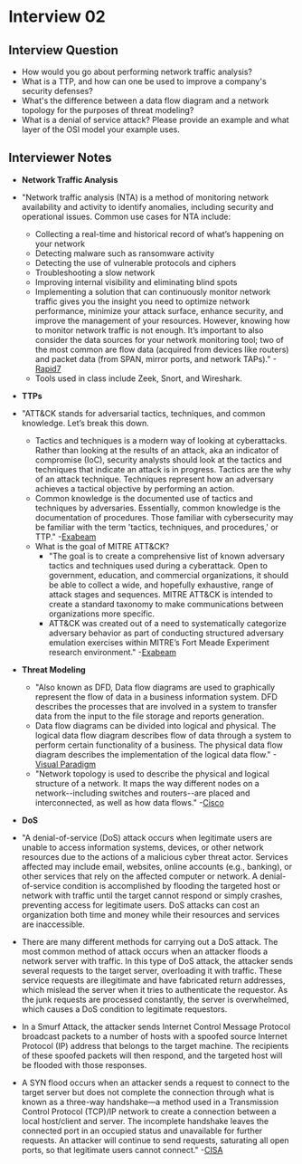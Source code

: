 # Interview 02

## Interview Question

- How would you go about performing network traffic analysis?
- What is a TTP, and how can one be used to improve a company's security defenses?
- What's the difference between a data flow diagram and a network topology for the purposes of threat modeling?
- What is a denial of service attack? Please provide an example and what layer of the OSI model your example uses.

## Interviewer Notes

- **Network Traffic Analysis**
- "Network traffic analysis (NTA) is a method of monitoring network availability and activity to identify anomalies, including security and operational issues. Common use cases for NTA include:
  - Collecting a real-time and historical record of what’s happening on your network
  - Detecting malware such as ransomware activity
  - Detecting the use of vulnerable protocols and ciphers
  - Troubleshooting a slow network
  - Improving internal visibility and eliminating blind spots
  - Implementing a solution that can continuously monitor network traffic gives you the insight you need to optimize network performance, minimize your attack surface, enhance security, and improve the management of your resources. However, knowing how to monitor network traffic is not enough. It’s important to also consider the data sources for your network monitoring tool; two of the most common are flow data (acquired from devices like routers) and packet data (from SPAN, mirror ports, and network TAPs)." -[Rapid7](https://www.rapid7.com/fundamentals/network-traffic-analysis/)
  - Tools used in class include Zeek, Snort, and Wireshark.

- **TTPs**
- "ATT&CK stands for adversarial tactics, techniques, and common knowledge. Let’s break this down.
  - Tactics and techniques is a modern way of looking at cyberattacks. Rather than looking at the results of an attack, aka an indicator of compromise (IoC), security analysts should look at the tactics and techniques that indicate an attack is in progress. Tactics are the why of an attack technique. Techniques represent how an adversary achieves a tactical objective by performing an action.
  - Common knowledge is the documented use of tactics and techniques by adversaries. Essentially, common knowledge is the documentation of procedures. Those familiar with cybersecurity may be familiar with the term 'tactics, techniques, and procedures,' or TTP." -[Exabeam](https://www.exabeam.com/information-security/what-is-mitre-attck-an-explainer/)
  - What is the goal of MITRE ATT&CK?
    - "The goal is to create a comprehensive list of known adversary tactics and techniques used during a cyberattack. Open to government, education, and commercial organizations, it should be able to collect a wide, and hopefully exhaustive, range of attack stages and sequences. MITRE ATT&CK is intended to create a standard taxonomy to make communications between organizations more specific.
    - ATT&CK was created out of a need to systematically categorize adversary behavior as part of conducting structured adversary emulation exercises within MITRE’s Fort Meade Experiment research environment." -[Exabeam](https://www.exabeam.com/information-security/what-is-mitre-attck-an-explainer/)

- **Threat Modeling**
  - "Also known as DFD, Data flow diagrams are used to graphically represent the flow of data in a business information system. DFD describes the processes that are involved in a system to transfer data from the input to the file storage and reports generation.
  - Data flow diagrams can be divided into logical and physical. The logical data flow diagram describes flow of data through a system to perform certain functionality of a business. The physical data flow diagram describes the implementation of the logical data flow." -[Visual Paradigm](https://www.visual-paradigm.com/guide/data-flow-diagram/what-is-data-flow-diagram/)
  - "Network topology is used to describe the physical and logical structure of a network. It maps the way different nodes on a network--including switches and routers--are placed and interconnected, as well as how data flows." -[Cisco](https://www.cisco.com/c/en/us/solutions/automation/network-topology.html)

- **DoS**
- "A denial-of-service (DoS) attack occurs when legitimate users are unable to access information systems, devices, or other network resources due to the actions of a malicious cyber threat actor. Services affected may include email, websites, online accounts (e.g., banking), or other services that rely on the affected computer or network. A denial-of-service condition is accomplished by flooding the targeted host or network with traffic until the target cannot respond or simply crashes, preventing access for legitimate users. DoS attacks can cost an organization both time and money while their resources and services are inaccessible.
- There are many different methods for carrying out a DoS attack. The most common method of attack occurs when an attacker floods a network server with traffic. In this type of DoS attack, the attacker sends several requests to the target server, overloading it with traffic. These service requests are illegitimate and have fabricated return addresses, which mislead the server when it tries to authenticate the requestor. As the junk requests are processed constantly, the server is overwhelmed, which causes a DoS condition to legitimate requestors.
- In a Smurf Attack, the attacker sends Internet Control Message Protocol broadcast packets to a number of hosts with a spoofed source Internet Protocol (IP) address that belongs to the target machine. The recipients of these spoofed packets will then respond, and the targeted host will be flooded with those responses.
- A SYN flood occurs when an attacker sends a request to connect to the target server but does not complete the connection through what is known as a three-way handshake—a method used in a Transmission Control Protocol (TCP)/IP network to create a connection between a local host/client and server. The incomplete handshake leaves the connected port in an occupied status and unavailable for further requests. An attacker will continue to send requests, saturating all open ports, so that legitimate users cannot connect." -[CISA](https://us-cert.cisa.gov/ncas/tips/ST04-015)
